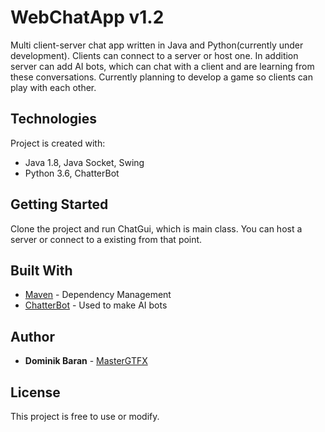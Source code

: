 # WebChatApp v1.2
Multi client-server chat app written in Java and Python(currently under development). Clients can connect to a server or host one. In addition server can add AI bots, which can chat with a client and are learning from these conversations. Currently planning to develop a game so clients can play with each other.

## Technologies
Project is created with:
* Java 1.8, Java Socket, Swing
* Python 3.6, ChatterBot

## Getting Started
Clone the project and run ChatGui, which is main class. You can host a server or connect to a existing from that point.

## Built With
* [Maven](https://maven.apache.org/) - Dependency Management
* [ChatterBot](https://github.com/gunthercox/ChatterBot) - Used to make AI bots

## Author
* **Dominik Baran** - [MasterGTFX](https://github.com/MasterGTFX)

## License
This project is free to use or modify.

